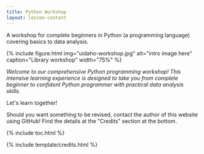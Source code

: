 ```yaml
---
title: Python Workshop
layout: lesson-content
---
```


A workshop for complete beginners in Python (a programming language) covering basics to data analysis.

{% include figure.html img="uidaho-workshop.jpg" alt="intro image here" caption="Library workshop" width="75%" %}

*Welcome to our comprehensive Python programming workshop! This intensive learning experience is designed to take you from complete beginner to confident Python programmer with practical data analysis skills.*

Let's learn together!

Should you want something to be revised, contact the author of this website using GitHub! Find the details at the "Credits" section at the bottom.

{% include toc.html %}

{% include template/credits.html %}

